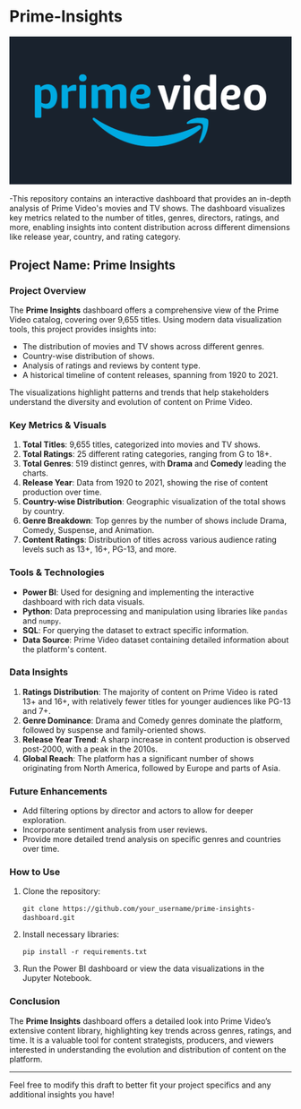 # Prime-Insights
![Prime_Video_Logo](Prime_video_logo.png)

-This repository contains an interactive dashboard that provides an in-depth analysis of Prime Video's movies and TV shows. The dashboard visualizes key metrics related to the number of titles, genres, directors, ratings, and more, enabling insights into content distribution across different dimensions like release year, country, and rating category.

## Project Name: **Prime Insights**

### Project Overview

The **Prime Insights** dashboard offers a comprehensive view of the Prime Video catalog, covering over 9,655 titles. Using modern data visualization tools, this project provides insights into:

- The distribution of movies and TV shows across different genres.
- Country-wise distribution of shows.
- Analysis of ratings and reviews by content type.
- A historical timeline of content releases, spanning from 1920 to 2021.

The visualizations highlight patterns and trends that help stakeholders understand the diversity and evolution of content on Prime Video.

### Key Metrics & Visuals

1. **Total Titles**: 9,655 titles, categorized into movies and TV shows.
2. **Total Ratings**: 25 different rating categories, ranging from G to 18+.
3. **Total Genres**: 519 distinct genres, with **Drama** and **Comedy** leading the charts.
4. **Release Year**: Data from 1920 to 2021, showing the rise of content production over time.
5. **Country-wise Distribution**: Geographic visualization of the total shows by country.
6. **Genre Breakdown**: Top genres by the number of shows include Drama, Comedy, Suspense, and Animation.
7. **Content Ratings**: Distribution of titles across various audience rating levels such as 13+, 16+, PG-13, and more.

### Tools & Technologies

- **Power BI**: Used for designing and implementing the interactive dashboard with rich data visuals.
- **Python**: Data preprocessing and manipulation using libraries like `pandas` and `numpy`.
- **SQL**: For querying the dataset to extract specific information.
- **Data Source**: Prime Video dataset containing detailed information about the platform's content.

### Data Insights

1. **Ratings Distribution**: The majority of content on Prime Video is rated 13+ and 16+, with relatively fewer titles for younger audiences like PG-13 and 7+.
2. **Genre Dominance**: Drama and Comedy genres dominate the platform, followed by suspense and family-oriented shows.
3. **Release Year Trend**: A sharp increase in content production is observed post-2000, with a peak in the 2010s.
4. **Global Reach**: The platform has a significant number of shows originating from North America, followed by Europe and parts of Asia.

### Future Enhancements

- Add filtering options by director and actors to allow for deeper exploration.
- Incorporate sentiment analysis from user reviews.
- Provide more detailed trend analysis on specific genres and countries over time.

### How to Use

1. Clone the repository:
   ```
   git clone https://github.com/your_username/prime-insights-dashboard.git
   ```
2. Install necessary libraries:
   ```
   pip install -r requirements.txt
   ```
3. Run the Power BI dashboard or view the data visualizations in the Jupyter Notebook.

### Conclusion

The **Prime Insights** dashboard offers a detailed look into Prime Video’s extensive content library, highlighting key trends across genres, ratings, and time. It is a valuable tool for content strategists, producers, and viewers interested in understanding the evolution and distribution of content on the platform.

---

Feel free to modify this draft to better fit your project specifics and any additional insights you have!

